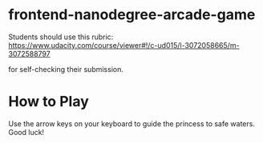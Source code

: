 frontend-nanodegree-arcade-game
===============================

Students should use this rubric:
https://www.udacity.com/course/viewer#!/c-ud015/l-3072058665/m-3072588797

for self-checking their submission.

How to Play
===========

Use the arrow keys on your keyboard to guide the princess to safe waters.
Good luck!